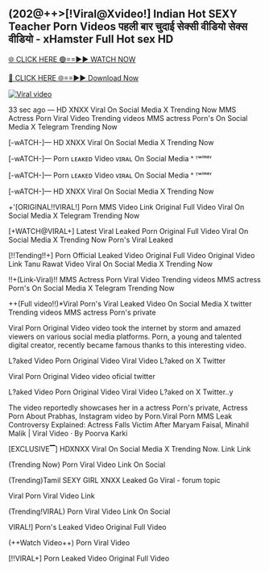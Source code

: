 ## (202@++>[!Viral@Xvideo!] Indian Hot SEXY Teacher Porn Videos पहली बार चुदाई सेक्सी वीडियो सेक्स वीडियो - xHamster Full Hot sex HD

[🌐 CLICK HERE 🟢==►► WATCH NOW](https://trinoy99.blogspot.com/)


[🔴 CLICK HERE 🌐==►► Download Now](https://pornvideos199.blogspot.com/)

[![Viral video](https://i.imgur.com/E4ahGHU.jpg)](https://trinoy99.blogspot.com/)


33 sec ago —  HD XNXX Viral On Social Media X Trending Now MMS Actress   Porn Viral Video Trending videos MMS actress   Porn's On Social Media X Telegram Trending Now

[-wATCH-]—  HD XNXX Viral On Social Media X Trending Now

[-wATCH-]—   Porn ʟᴇᴀᴋᴇᴅ Video ᴠɪʀᴀʟ On Social Media ˣ ᵀʷⁱᵗᵗᵉʳ

[-wATCH-]—   Porn ʟᴇᴀᴋᴇᴅ Video ᴠɪʀᴀʟ On Social Media ˣ ᵀʷⁱᵗᵗᵉʳ

[-wATCH-]—  HD XNXX Viral On Social Media X Trending Now

+'[ORIGINAL!!VIRAL!]   Porn MMS Video Link Original Full Video Viral On Social Media X Telegram Trending Now

[+WATCH@VIRAL+] Latest Viral Leaked   Porn Original Full Video Viral On Social Media X Trending Now   Porn's Viral Leaked

[!!Tending!!+]   Porn Official Leaked Video Original Full Video Original Video Link Tanu Rawat Video Viral On Social Media X Trending Now

!!+(Link-Viral)!! MMS Actress   Porn Viral Video Trending videos MMS actress   Porn's On Social Media X Telegram Trending Now

++(Full video!!)*Viral  Porn's Viral Leaked Video On Social Media X twitter Trending videos MMS actress   Porn's private

Viral  Porn Original Video video took the internet by storm and amazed viewers on various social media platforms.   Porn, a young and talented digital creator, recently became famous thanks to this interesting video.

L?aked Video   Porn Original Video Viral Video L?aked on X Twitter

Viral  Porn Original Video video oficial twitter

L?aked Video   Porn Original Video Viral Video L?aked on X Twitter..y

The video reportedly showcases her in a actress   Porn's private, Actress   Porn About Prabhas, Instagram video by   Porn.Viral  Porn MMS Leak Controversy Explained: Actress Falls Victim After Maryam Faisal, Minahil Malik | Viral Video · By Poorva Karki

[EXCLUSIVE▔]  HDXNXX Viral On Social Media X Trending Now. Link Link

(Trending Now)   Porn Viral Video Link On Social

(Trending)Tamil SEXY GIRL XNXX Leaked Go Viral - forum topic

Viral  Porn Viral Video Link

(Trending!VIRAL)   Porn Viral Video Link On Social

VIRAL!]   Porn's Leaked Video Original Full Video

(++Watch Video++)   Porn Viral Video

[!!VIRAL+]   Porn Leaked Video Original Full Video
